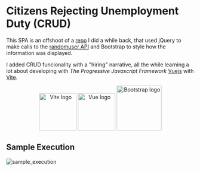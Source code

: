 # Citizens Rejecting Unemployment Duty (CRUD)

This SPA is an offshoot of a [repo](https://github.com/Paulo-Pinto/GetRandomUser) I did a while back, that used jQuery to make calls to the [randomuser API](https://randomuser.me/) and Bootstrap to style how the information was displayed.

I added CRUD funcionality with a "hiring" narrative, all the while learning a lot about developing with <i>The Progressive Javascript Framework</i> [Vuejs](vuejs.org) with [Vite](vite.config.js).

<p align="center">
<img width="100" src="https://vitejs.dev/logo.svg" alt="Vite logo">
<img width="100" src="https://vuejs.org/images/logo.png" alt="Vue logo">
<img width="120" src="https://getbootstrap.com/docs/5.1/assets/brand/bootstrap-logo-shadow.png" alt="Bootstrap logo">
</p>

## Sample Execution

![sample_execution](crud%20gif.gif)
